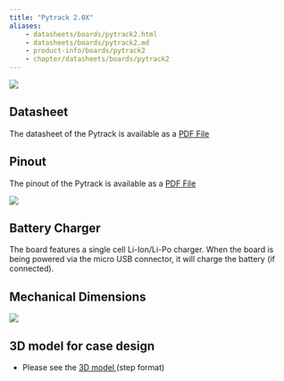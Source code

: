```yaml
---
title: "Pytrack 2.0X"
aliases:
    - datasheets/boards/pytrack2.html
    - datasheets/boards/pytrack2.md
    - product-info/boards/pytrack2
    - chapter/datasheets/boards/pytrack2
---
```


![](/gitbook/assets/pytrack2_decs.png)

## Datasheet

The datasheet of the Pytrack is available as a [PDF File](/gitbook/assets/PyTrack2X_specsheet.pdf)

## Pinout

The pinout of the Pytrack is available as a [PDF File](
/gitbook/assets/pytrack2-pinout.pdf)

![](/gitbook/assets/pytrack2-pinout.png)

## Battery Charger

The board features a single cell Li-Ion/Li-Po charger. When the board is being powered via the micro USB connector, it will charge the battery (if connected).



## Mechanical Dimensions

![](/gitbook/assets/Pytrack_v2.0X_MechanicalDimensions.png)

## 3D model for case design

* Please see the <a href="/gitbook/assets/pytrack_v2.0X.step" target="_blank"> 3D model </a> (step format)